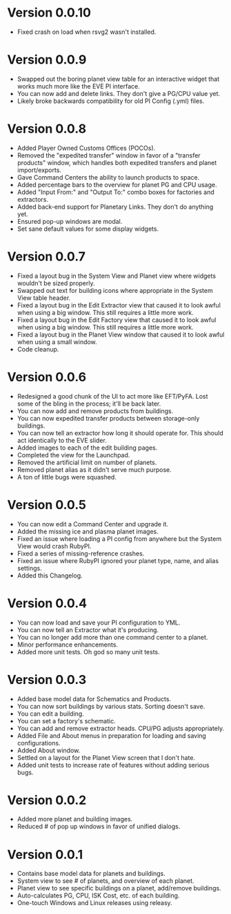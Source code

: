 Version 0.0.10
==============
* Fixed crash on load when rsvg2 wasn't installed.

Version 0.0.9
=============
* Swapped out the boring planet view table for an interactive widget that works much more like the EVE PI interface.
* You can now add and delete links. They don't give a PG/CPU value yet.
* Likely broke backwards compatibility for old PI Config (.yml) files.


Version 0.0.8
=============
* Added Player Owned Customs Offices (POCOs).
* Removed the "expedited transfer" window in favor of a "transfer products" window, which handles both expedited transfers and planet import/exports.
* Gave Command Centers the ability to launch products to space.
* Added percentage bars to the overview for planet PG and CPU usage.
* Added "Input From:" and "Output To:" combo boxes for factories and extractors.
* Added back-end support for Planetary Links. They don't do anything yet.
* Ensured pop-up windows are modal.
* Set sane default values for some display widgets.


Version 0.0.7
=============
* Fixed a layout bug in the System View and Planet view where widgets wouldn't be sized properly.
* Swapped out text for building icons where appropriate in the System View table header.
* Fixed a layout bug in the Edit Extractor view that caused it to look awful when using a big window. This still requires a little more work.
* Fixed a layout bug in the Edit Factory view that caused it to look awful when using a big window. This still requires a little more work.
* Fixed a layout bug in the Planet View window that caused it to look awful when using a small window.
* Code cleanup.


Version 0.0.6
=============

* Redesigned a good chunk of the UI to act more like EFT/PyFA. Lost some of the bling in the process; it'll be back later.
* You can now add and remove products from buildings.
* You can now expedited transfer products between storage-only buildings.
* You can now tell an extractor how long it should operate for. This should act identically to the EVE slider.
* Added images to each of the edit building pages.
* Completed the view for the Launchpad.
* Removed the artificial limit on number of planets.
* Removed planet alias as it didn't serve much purpose.
* A ton of little bugs were squashed.


Version 0.0.5
=============

* You can now edit a Command Center and upgrade it.
* Added the missing ice and plasma planet images.
* Fixed an issue where loading a PI config from anywhere but the System View would crash RubyPI.
* Fixed a series of missing-reference crashes.
* Fixed an issue where RubyPI ignored your planet type, name, and alias settings.
* Added this Changelog.


Version 0.0.4
=============

* You can now load and save your PI configuration to YML.
* You can now tell an Extractor what it's producing.
* You can no longer add more than one command center to a planet.
* Minor performance enhancements.
* Added more unit tests. Oh god so many unit tests.


Version 0.0.3
=============

* Added base model data for Schematics and Products.
* You can now sort buildings by various stats. Sorting doesn't save.
* You can edit a building.
* You can set a factory's schematic.
* You can add and remove extractor heads. CPU/PG adjusts appropriately.
* Added File and About menus in preparation for loading and saving configurations.
* Added About window.
* Settled on a layout for the Planet View screen that I don't hate.
* Added unit tests to increase rate of features without adding serious bugs.


Version 0.0.2
=============

* Added more planet and building images.
* Reduced # of pop up windows in favor of unified dialogs.


Version 0.0.1
=============

* Contains base model data for planets and buildings.
* System view to see # of planets, and overview of each planet.
* Planet view to see specific buildings on a planet, add/remove buildings.
* Auto-calculates PG, CPU, ISK Cost, etc. of each building.
* One-touch Windows and Linux releases using releasy.
